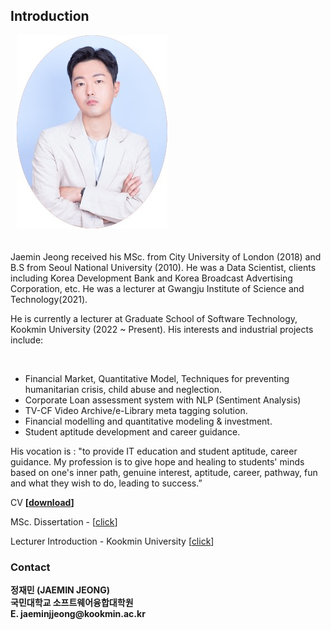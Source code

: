 ## Introduction


<div id="wrapper">
    <div class="twoColumn">
         <img src="http://raw.githubusercontent.com/jaeminjjung/jaeminjjung.github.io/main/jmjung_portrait.jpeg" alt="" class="wp-image-23" style="padding-left: 10px; padding-bottom: 20px;"/>
    </div>
    <div class="twoColumn">
         <p>Jaemin Jeong received his MSc. from City University of London (2018) and B.S from Seoul National University (2010). He was a Data Scientist, clients including Korea Development Bank and Korea Broadcast Advertising Corporation, etc. He was a lecturer at Gwangju Institute of Science and Technology(2021). </p>

<p>He is currently a lecturer at Graduate School of Software Technology, Kookmin University (2022 ~ Present). His  interests and industrial projects include:</p>
<br/>
<ul>
  <li>Financial Market, Quantitative Model, Techniques for preventing humanitarian crisis, child abuse and neglection.</li> 
  <li>Corporate Loan assessment system with NLP (Sentiment Analysis)</li>
  <li>TV-CF Video Archive/e-Library meta tagging solution.</li>
  <li>Financial modelling and quantitative modeling & investment.</li>
  <li>Student aptitude development and career guidance.</li>
</ul>
    </div>
</div>

<p>His vocation is : "to provide IT education and student aptitude, career guidance. My profession is to give hope and healing to students' minds based on one's inner path, genuine interest, aptitude, career, pathway, fun and what they wish to do, leading to success.”</p>

CV <strong>[</strong><strong><a rel="noreferrer noopener" href="https://github.com/dscoool/dscoool.github.io/raw/800ae1022fdfed00fc9a54bb35506215b8f353b2/assets/docs/CV_JAEMIN_JEONG_Instructor.pdf" target="_blank">download</a>]</strong>

MSc. Dissertation - <TV Show rating prediction by Machine Learning Methods with quantisation of the review> [<a href="https://github.com/dscoool/dscoool.github.io/raw/main/assets/docs/TV%20Show%20Rating%20Prediction%20with%20Machine%20Learning%20methods%20with%20quantisation%20of%20the%20review%20(2017)%20-%20Jaemin%20Jeong%20-%20City%2C%20University%20of%20London%20(3).pdf">click</a>]

Lecturer Introduction - Kookmin University [<a href="https://swgs.kookmin.ac.kr/swgs/intro/professor.do">click</a>]  

### Contact 
<!-- wp:paragraph -->

<strong>
정재민 (JAEMIN JEONG) <br/>
국민대학교 소프트웨어융합대학원<br/>
E. jaeminjjeong@kookmin.ac.kr<br/>
    </strong>
  
  
  
